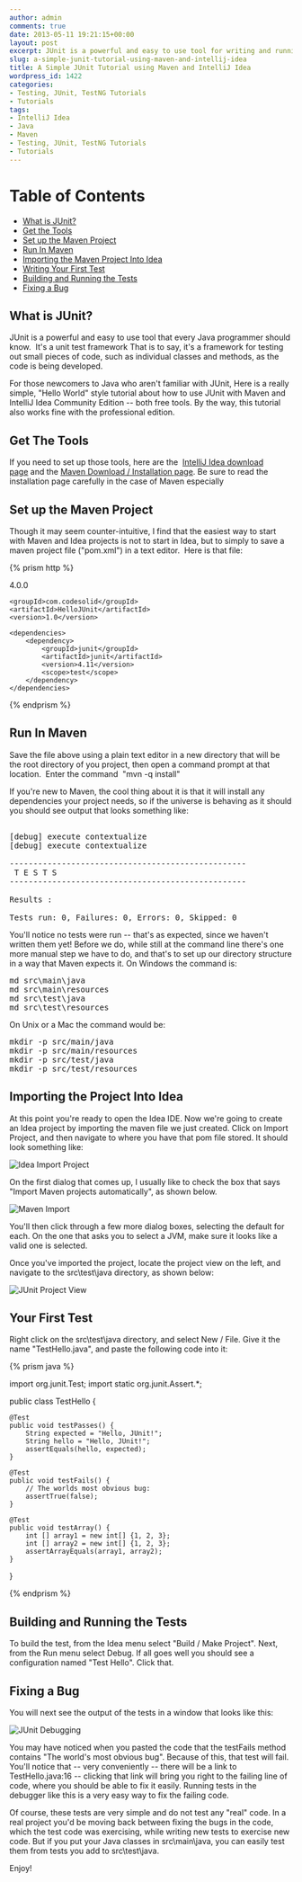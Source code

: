 ```yaml
---
author: admin
comments: true
date: 2013-05-11 19:21:15+00:00
layout: post
excerpt: JUnit is a powerful and easy to use tool for writing and running Unit tests that every Java programmer should know.  In this tutorial, we'll get you up and running with JUnit and IntellijJ idea.
slug: a-simple-junit-tutorial-using-maven-and-intellij-idea
title: A Simple JUnit Tutorial using Maven and IntelliJ Idea
wordpress_id: 1422
categories:
- Testing, JUnit, TestNG Tutorials
- Tutorials
tags:
- IntelliJ Idea
- Java
- Maven
- Testing, JUnit, TestNG Tutorials
- Tutorials
---
```


<div id="table_of_contents">
<h1>Table of Contents</h1>
<ul >
<li><a href="#WhatIsJUnit">What is JUnit?</a></li>
<li><a href="#GetTheTools">Get the Tools</a></li>
<li><a href="#SettingUpTheMavenProject">Set up the Maven Project</a></li>
<li><a href="#RunInMaven">Run In Maven</a></li>
<li><a href="#ImportingTheProject">Importing the Maven Project Into Idea</a></li>
<li><a href="#YourFirstTest">Writing Your First Test</a></li>
<li><a href="#BuildingAndRunningTests">Building and Running the Tests</a></li>
<li><a href="#FixingABug">Fixing a Bug</a></li>
</ul>
</div>

<h2><a id="WhatIsJUnit">What is JUnit?</a></h2>

JUnit is a powerful and easy to use tool that every Java programmer should know.  It's a unit test framework  That is to say, it's a framework for testing out small pieces of code, such as individual classes and methods, as the code is being developed.

For those newcomers to Java who aren't familiar with JUnit, Here is a really simple, "Hello World" style tutorial about how to use JUnit with Maven and IntelliJ Idea Community Edition -- both free tools.  By the way, this tutorial also works fine with the professional edition.

<h2><a id="GetTheTools">Get The Tools</a></h2>

If you need to set up those tools, here are the  [IntelliJ Idea download page](http://www.jetbrains.com/idea/download/index.html) and the [Maven Download / Installation page](http://maven.apache.org/download.cgi#Installation).  Be sure to read the installation page carefully in the case of Maven especially

<h2><a id="SettingUpTheMavenProject">Set up the Maven Project</a></h2>

Though it may seem counter-intuitive, I find that the easiest way to start with Maven and Idea projects is not to start in Idea, but to simply to save a maven project file ("pom.xml") in a text editor.  Here is that file:

{% prism http %}
<?xml version="1.0" encoding="UTF-8"?>
<project xmlns="http://maven.apache.org/POM/4.0.0"
         xmlns:xsi="http://www.w3.org/2001/XMLSchema-instance"
         xsi:schemaLocation="http://maven.apache.org/POM/4.0.0 http://maven.apache.org/xsd/maven-4.0.0.xsd">
    <modelVersion>4.0.0</modelVersion>

    <groupId>com.codesolid</groupId>
    <artifactId>HelloJUnit</artifactId>
    <version>1.0</version>

    <dependencies>
        <dependency>
            <groupId>junit</groupId>
            <artifactId>junit</artifactId>
            <version>4.11</version>
            <scope>test</scope>
        </dependency>
    </dependencies>

</project>
{% endprism %}


<h2><a id="RunInMaven">Run In Maven</a></h2>

Save the file above using a plain text editor in a new directory that will be the root directory of you project, then open a command prompt at that location.  Enter the command  "mvn -q install"

If you're new to Maven, the cool thing about it is that it will install any dependencies your project needs, so if the universe is behaving as it should you should see output that looks something like:

<pre>

[debug] execute contextualize
[debug] execute contextualize

--------------------------------------------------
 T E S T S
--------------------------------------------------

Results :

Tests run: 0, Failures: 0, Errors: 0, Skipped: 0
</pre>

You'll notice no tests were run -- that's as expected, since we haven't written them yet!  Before we do, while still at the command line there's one more manual step we have to do, and that's to set up our directory structure in a way that Maven expects it.  On Windows the command is:

<pre>
md src\main\java
md src\main\resources
md src\test\java
md src\test\resources
</pre>

On Unix or a Mac the command would be:
<pre>
mkdir -p src/main/java
mkdir -p src/main/resources
mkdir -p src/test/java
mkdir -p src/test/resources
</pre>


<h2><a id="ImportingTheProject">Importing the Project Into Idea</a></h2>

At this point you're ready to open the Idea IDE.  Now we're going to create an Idea project by importing the maven file we just created.  Click on Import Project, and then navigate to where you have that pom file stored.  It should look something like:

![Idea Import Project](/images/simple_junit/CaptureJUnit.jpg)

On the first dialog that comes up, I usually like to check the box that says "Import Maven projects automatically", as shown below.

![Maven Import](/images/simple_junit/MavenImport.jpg)

You'll then click through a few more dialog boxes, selecting the default for each.  On the one that asks you to select a JVM, make sure it looks like a valid one is selected.

Once you've imported the project, locate the project view on the left, and navigate to the src\test\java directory, as shown below:

![JUnit Project View](/images/simple_junit/JUnitProjectView.jpg)


<h2><a id="YourFirstTest">Your First Test</a></h2>

Right click on the src\test\java directory, and select New / File.  Give it the name "TestHello.java", and paste the following code into it:

{% prism java %}

import org.junit.Test;
import static org.junit.Assert.*;

public class TestHello {

    @Test
    public void testPasses() {
        String expected = "Hello, JUnit!";
        String hello = "Hello, JUnit!";
        assertEquals(hello, expected);
    }

    @Test
    public void testFails() {
        // The worlds most obvious bug:
        assertTrue(false);
    }

    @Test
    public void testArray() {
        int [] array1 = new int[] {1, 2, 3};
        int [] array2 = new int[] {1, 2, 3};
        assertArrayEquals(array1, array2);
    }
}

{% endprism %}


<h2><a id="BuildingAndRunningTests">Building and Running the Tests</a></h2>


To build the test, from the Idea menu select "Build / Make Project".  Next, from the Run menu select Debug.  If all goes well you should see a configuration named "Test Hello".  Click that.

<h2><a id="FixingABug">Fixing a Bug</a></h2>


You will next see the output of the tests in a window that looks like this:

![JUnit Debugging](/images/simple_junit/JUnitDebug.jpg)

You may have noticed when you pasted the code that the testFails method contains "The world's most obvious bug".  Because of this, that test will fail. You'll notice that -- very conveniently -- there will be a link to TestHello.java:16 -- clicking that link will bring you right to the failing line of code, where you should be able to fix it easily. Running tests in the debugger like this is a very easy way to fix the failing code.

Of course, these tests are very simple and do not test any "real" code.  In a real project you'd be moving back between fixing the bugs in the code, which the test code was exercising, while writing new tests to exercise new code.  But if you put your Java classes in src\main\java, you can easily test them from tests you add to src\test\java.  

Enjoy!
 
